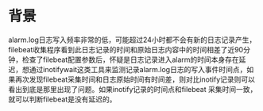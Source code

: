 # 背景

alarm.log日志写入频率非常的低，可能超过24小时都不会有新的日志记录产生，filebeat收集程序看到此日志记录的时间和原始日志内容中的时间相差了近90分钟，检查了filebeat配置参数后，怀疑是日志记录进入alarm的时间本身存在延迟，想通过inotifywait这类工具来监测记录alarm.log日志的写入事件时间点，如果再次发现filebeat采集时间和日志原始时间有时间差，则对比inotify记录则可以看出到底是那里出现了问题。如果inotify记录的时间点和filebeat 采集时间一致，就可以判断filebeat是没有延迟的。
